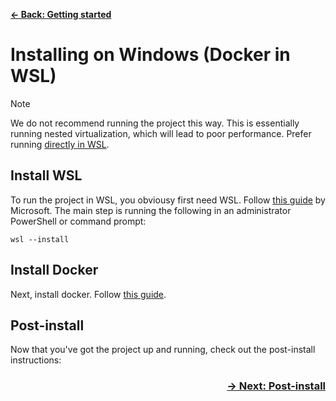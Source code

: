 [**&larr; Back: Getting started**](../introduction.md)

# Installing on Windows (Docker in WSL)

> [!NOTE]
> We do not recommend running the project this way. This is essentially running nested virtualization, which will lead
> to poor performance. Prefer running [directly in WSL](./windows-wsl.md).

## Install WSL

To run the project in WSL, you obviousy first need WSL.
Follow [this guide](https://learn.microsoft.com/en-us/windows/wsl/install) by Microsoft. The main step is running the
following in an administrator PowerShell or command prompt:

```shell
wsl --install
```

## Install Docker

Next, install docker. Follow [this guide](https://docs.docker.com/desktop/install/windows-install/).

## Post-install

Now that you've got the project up and running, check out the post-install instructions:

<h3 align="right">
<a href="/docs/install/post-install.md">&rarr; Next: Post-install</a>
</h3>
